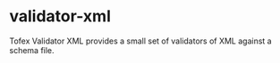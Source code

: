 # validator-xml
Tofex Validator XML provides a small set of validators of XML against a schema file.
